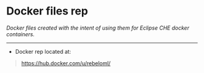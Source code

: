 # Docker files rep

*Docker files created with the intent of using them for Eclipse CHE docker containers.*

---

* Docker rep located at:

> https://hub.docker.com/u/rebeloml/
